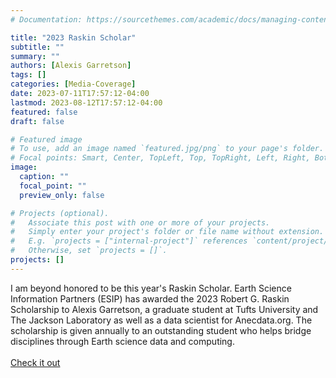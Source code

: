 ```yaml
---
# Documentation: https://sourcethemes.com/academic/docs/managing-content/

title: "2023 Raskin Scholar"
subtitle: ""
summary: ""
authors: [Alexis Garretson]
tags: []
categories: [Media-Coverage]
date: 2023-07-11T17:57:12-04:00
lastmod: 2023-08-12T17:57:12-04:00
featured: false
draft: false

# Featured image
# To use, add an image named `featured.jpg/png` to your page's folder.
# Focal points: Smart, Center, TopLeft, Top, TopRight, Left, Right, BottomLeft, Bottom, BottomRight.
image:
  caption: ""
  focal_point: ""
  preview_only: false

# Projects (optional).
#   Associate this post with one or more of your projects.
#   Simply enter your project's folder or file name without extension.
#   E.g. `projects = ["internal-project"]` references `content/project/deep-learning/index.md`.
#   Otherwise, set `projects = []`.
projects: []
---
```


I am beyond honored to be this year's Raskin Scholar. Earth Science Information Partners (ESIP) has awarded the 2023 Robert G. Raskin Scholarship to Alexis Garretson, a graduate student at Tufts University and The Jackson Laboratory as well as a data scientist for Anecdata.org. The scholarship is given annually to an outstanding student who helps bridge disciplines through Earth science data and computing.
<br>
<br>
[Check it out](https://www.esipfed.org/news/raskin-scholar-2023-alexis-garretson)